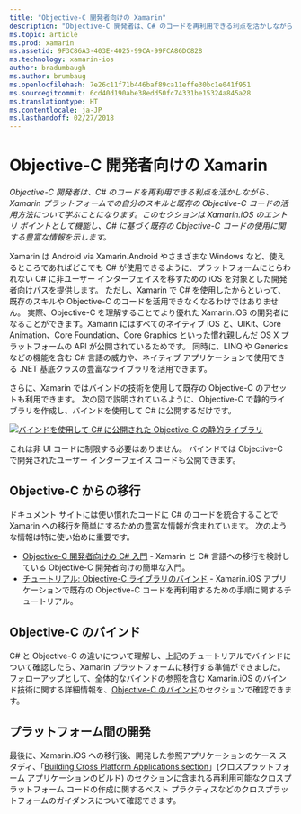 ```yaml
---
title: "Objective-C 開発者向けの Xamarin"
description: "Objective-C 開発者は、C# のコードを再利用できる利点を活かしながら、Xamarin プラットフォームでの自分のスキルと既存の Objective-C コードの活用方法について学びます。 このセクションは Xamarin.iOS のエントリ ポイントとして機能し、C# に基づく既存の Objective-C コードの使用に関する豊富な情報を示します。"
ms.topic: article
ms.prod: xamarin
ms.assetid: 9F3C86A3-403E-4025-99CA-99FCA86DC828
ms.technology: xamarin-ios
author: bradumbaugh
ms.author: brumbaug
ms.openlocfilehash: 7e26c11f71b446baf89ca11effe30bc1e041f951
ms.sourcegitcommit: 6cd40d190abe38edd50fc74331be15324a845a28
ms.translationtype: HT
ms.contentlocale: ja-JP
ms.lasthandoff: 02/27/2018
---
```

# <a name="xamarin-for-objective-c-developers"></a>Objective-C 開発者向けの Xamarin

_Objective-C 開発者は、C# のコードを再利用できる利点を活かしながら、Xamarin プラットフォームでの自分のスキルと既存の Objective-C コードの活用方法について学ぶことになります。このセクションは Xamarin.iOS のエントリ ポイントとして機能し、C# に基づく既存の Objective-C コードの使用に関する豊富な情報を示します。_

Xamarin は Android via Xamarin.Android やさまざまな Windows など、使えるところであればどこでも C# が使用できるように、プラットフォームにとらわれない C# に非ユーザー インターフェイスを移すための iOS を対象とした開発者向けパスを提供します。 ただし、Xamarin で C# を使用したからといって、既存のスキルや Objective-C のコードを活用できなくなるわけではありません。 実際、Objective-C を理解することでより優れた Xamarin.iOS の開発者になることができます。Xamarin にはすべてのネイティブ iOS と、UIKit、Core Animation、Core Foundation、Core Graphics といった慣れ親しんだ OS X プラットフォームの API が公開されているためです。 同時に、LINQ や Generics などの機能を含む C# 言語の威力や、ネイティブ アプリケーションで使用できる .NET 基底クラスの豊富なライブラリを活用できます。

さらに、Xamarin ではバインドの技術を使用して既存の Objective-C のアセットも利用できます。 次の図で説明されているように、Objective-C で静的ライブラリを作成し、バインドを使用して C# に公開するだけです。

 [ ![](images/01-bindings.png "バインドを使用して C# に公開された Objective-C の静的ライブラリ")](images/01-bindings.png)

これは非 UI コードに制限する必要はありません。 バインドでは Objective-C で開発されたユーザー インターフェイス コードも公開できます。

## <a name="transitioning-from-objective-c"></a>Objective-C からの移行

ドキュメント サイトには使い慣れたコードに C# のコードを統合することで Xamarin への移行を簡単にするための豊富な情報が含まれています。 次のような情報は特に使い始めに重要です。

-   [Objective-C 開発者向けの C# 入門](primer.md) - Xamarin と C# 言語への移行を検討している Objective-C 開発者向けの簡単な入門。 
-   [チュートリアル: Objective-C ライブラリのバインド](~/ios/platform/binding-objective-c/walkthrough.md) - Xamarin.iOS アプリケーションで既存の Objective-C コードを再利用するための手順に関するチュートリアル。 


## <a name="binding-objective-c"></a>Objective-C のバインド

C# と Objective-C の違いについて理解し、上記のチュートリアルでバインドについて確認したら、Xamarin プラットフォームに移行する準備ができました。 フォローアップとして、全体的なバインドの参照を含む Xamarin.iOS のバインド技術に関する詳細情報を、[Objective-C のバインド](~/ios/platform/binding-objective-c/index.md)のセクションで確認できます。

## <a name="cross-platform-development"></a>プラットフォーム間の開発

最後に、Xamarin.iOS への移行後、開発した参照アプリケーションのケース スタディ、「[Building Cross Platform Applications section](~/cross-platform/app-fundamentals/building-cross-platform-applications/index.md)」(クロスプラットフォーム アプリケーションのビルド) のセクションに含まれる再利用可能なクロスプラットフォーム コードの作成に関するベスト プラクティスなどのクロスプラットフォームのガイダンスについて確認できます。
